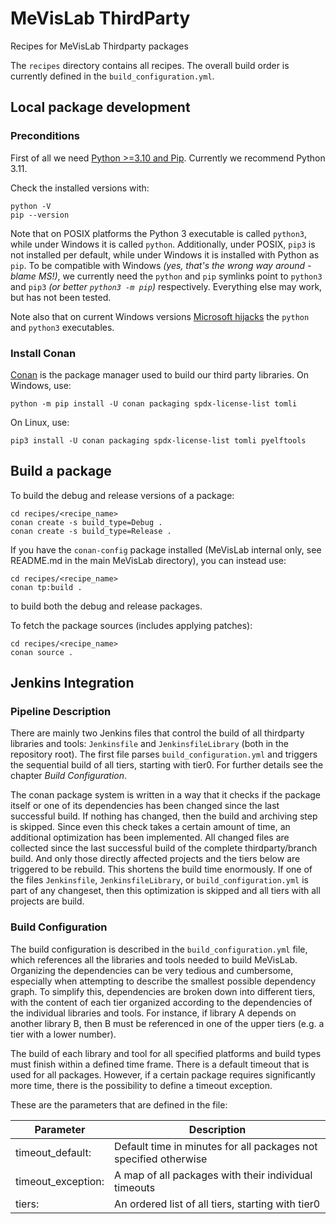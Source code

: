 # MeVisLab ThirdParty

Recipes for MeVisLab Thirdparty packages

The `recipes` directory contains all recipes. The overall build order is currently defined in the `build_configuration.yml`.

## Local package development

### Preconditions

First of all we need [Python >=3.10 and Pip](https://www.python.org/).
Currently we recommend Python 3.11.

Check the installed versions with:
```
python -V
pip --version
```

Note that on POSIX platforms the Python 3 executable is called `python3`, while under Windows it is called `python`. 
Additionally, under POSIX, `pip3` is not installed per default, while under Windows it is installed with Python as `pip`. 
To be compatible with Windows _(yes, that's the wrong way around - blame MS!)_, we currently need the `python` and `pip` symlinks point to `python3` and `pip3` _(or better `python3 -m pip`)_ respectively.  Everything else may work, but has not been tested.

Note also that on current Windows versions [Microsoft hijacks](https://docs.microsoft.com/en-us/windows/python/faqs#why-does-running-pythonexe-open-the-microsoft-store) the `python` and `python3` executables.


### Install Conan

[Conan](https://conan.io) is the package manager used to build our third party libraries.
On Windows, use:
```
python -m pip install -U conan packaging spdx-license-list tomli
```

On Linux, use:
```
pip3 install -U conan packaging spdx-license-list tomli pyelftools
```


## Build a package

To build the debug and release versions of a package:
```
cd recipes/<recipe_name>
conan create -s build_type=Debug .
conan create -s build_type=Release .
```

If you have the `conan-config` package installed (MeVisLab internal only, see README.md in the main MeVisLab directory), you can instead use:
```
cd recipes/<recipe_name>
conan tp:build .
```
to build both the debug and release packages.


To fetch the package sources (includes applying patches):
```
cd recipes/<recipe_name>
conan source .
```


## Jenkins Integration

### Pipeline Description
There are mainly two Jenkins files that control the build of all thirdparty libraries and tools: `Jenkinsfile` and `JenkinsfileLibrary` (both in the repository root). The first file parses `build_configuration.yml` and triggers the sequential build of all tiers, starting with tier0. For further details see the chapter _Build Configuration_.

The conan package system is written in a way that it checks if the package itself or one of its dependencies has been changed since the last successful build. If nothing has changed, then the build and archiving step is skipped.
Since even this check takes a certain amount of time, an additional optimization has been implemented. All changed files are collected since the last successful build of the complete thirdparty/branch build. And only those directly affected projects and the tiers below are triggered to be rebuild. This shortens the build time enormously. If one of the files `Jenkinsfile`, `JenkinsfileLibrary`, or `build_configuration.yml` is part of any changeset, then this optimization is skipped and all tiers with all projects are build.

### Build Configuration
The build configuration is described in the `build_configuration.yml` file, which references all the libraries and tools needed to build MeVisLab.
Organizing the dependencies can be very tedious and cumbersome, especially when attempting to describe the smallest possible dependency graph.
To simplify this, dependencies are broken down into different tiers, with the content of each tier organized according to the dependencies of the individual libraries and tools.
For instance, if library A depends on another library B, then B must be referenced in one of the upper tiers (e.g. a tier with a lower number).

The build of each library and tool for all specified platforms and build types must finish within a defined time frame. There is a default timeout that is used for all packages.
However, if a certain package requires significantly more time, there is the possibility to define a timeout exception.

These are the parameters that are defined in the file:

| Parameter | Description |
| --------- | ------------|
| timeout_default: | Default time in minutes for all packages not specified otherwise |
| timeout_exception: | A map of all packages with their individual timeouts |
| tiers: | An ordered list of all tiers, starting with tier0 |
